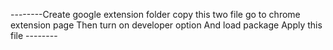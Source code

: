 --------Create google extension folder 
copy this two file 
go to chrome extension page 
Then turn on developer option 
And load package Apply this file --------
